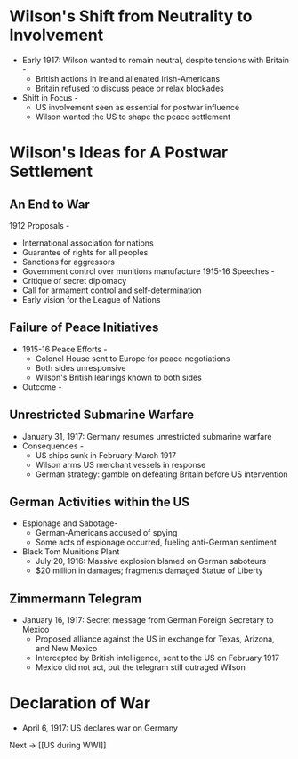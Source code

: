 # Wilson's Shift from Neutrality to Involvement
- Early 1917: Wilson wanted to remain neutral, despite tensions with Britain -
	- British actions in Ireland alienated Irish-Americans
	- Britain refused to discuss peace or relax blockades
- Shift in Focus -
	- US involvement seen as essential for postwar influence
	- Wilson wanted the US to shape the peace settlement
# Wilson's Ideas for A Postwar Settlement
## An End to War
1912 Proposals -
- International association for nations
- Guarantee of rights for all peoples
- Sanctions for aggressors
- Government control over munitions manufacture
1915-16 Speeches -
- Critique of secret diplomacy
- Call for armament control and self-determination
- Early vision for the League of Nations
## Failure of Peace Initiatives
- 1915-16 Peace Efforts -
	- Colonel House sent to Europe for peace negotiations
	- Both sides unresponsive
	- Wilson's British leanings known to both sides
- Outcome -
## Unrestricted Submarine Warfare
- January 31, 1917: Germany resumes unrestricted submarine warfare
- Consequences -
	- US ships sunk in February-March 1917
	- Wilson arms US merchant vessels in response
	- German strategy: gamble on defeating Britain before US intervention
## German Activities within the US
- Espionage and Sabotage- 
	- German-Americans accused of spying
	- Some acts of espionage occurred, fueling anti-German sentiment
- Black Tom Munitions Plant
	- July 20, 1916: Massive explosion blamed on German saboteurs
	- $20 million in damages; fragments damaged Statue of Liberty
## Zimmermann Telegram
- January 16, 1917: Secret message from German Foreign Secretary to Mexico
	- Proposed alliance against the US in exchange for Texas, Arizona, and New Mexico
	- Intercepted by British intelligence, sent to the US on February 1917
	- Mexico did not act, but the telegram still outraged Wilson
# Declaration of War
- April 6, 1917: US declares war on Germany

Next -> [[US during WWI]]